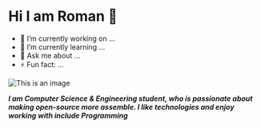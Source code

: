 # Hi I am Roman 👋

<!--
**mahinur1996/mahinur1996** is a ✨ _special_ ✨ repository because its `README.md` (this file) appears on your GitHub profile.

Here are some ideas to get you started:
- 👯 I’m looking to collaborate on ...
- 🤔 I’m looking for help with ...

- 📫 How to reach me: ...
- 😄 Pronouns: ...

-->
- 🔭 I’m currently working on ...
- 🌱 I’m currently learning ...
- 💬 Ask me about ...
- ⚡ Fun fact: ...

![This is an image](https://c4.wallpaperflare.com/wallpaper/836/933/123/keep-calm-coder-programming-code-wallpaper-preview.jpg)

  ***I am Computer Science & Engineering student, who is passionate about making open-source more assemble.
  I like technologies and enjoy working with include Programming***
